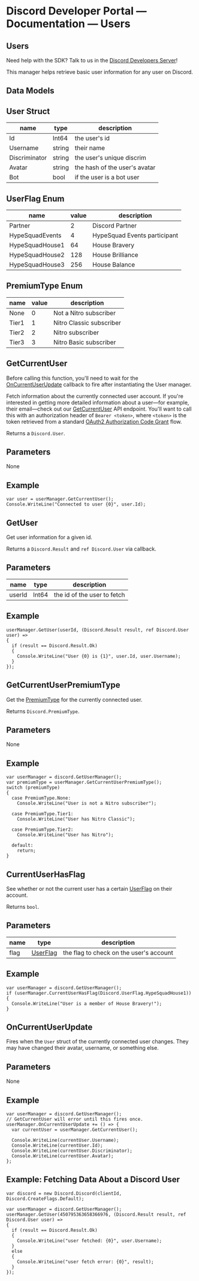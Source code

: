 # Discord Developer Portal — Documentation — Users

## Users

Need help with the SDK? Talk to us in the [Discord Developers Server](https://discord.gg/discord-developers)!

This manager helps retrieve basic user information for any user on Discord.

## Data Models

## User Struct

| name | type | description |
| --- | --- | --- |
| Id | Int64 | the user's id |
| Username | string | their name |
| Discriminator | string | the user's unique discrim |
| Avatar | string | the hash of the user's avatar |
| Bot | bool | if the user is a bot user |

## UserFlag Enum

| name | value | description |
| --- | --- | --- |
| Partner | 2 | Discord Partner |
| HypeSquadEvents | 4 | HypeSquad Events participant |
| HypeSquadHouse1 | 64 | House Bravery |
| HypeSquadHouse2 | 128 | House Brilliance |
| HypeSquadHouse3 | 256 | House Balance |

## PremiumType Enum

| name | value | description |
| --- | --- | --- |
| None | 0 | Not a Nitro subscriber |
| Tier1 | 1 | Nitro Classic subscriber |
| Tier2 | 2 | Nitro subscriber |
| Tier3 | 3 | Nitro Basic subscriber |

## GetCurrentUser

Before calling this function, you'll need to wait for the [OnCurrentUserUpdate](https://ptb.discord.com/developers/docs/game-sdk/users#oncurrentuserupdate) callback to fire after instantiating the User manager.

Fetch information about the currently connected user account. If you're interested in getting more detailed information about a user—for example, their email—check out our [GetCurrentUser](https://ptb.discord.com/developers/docs/resources/user#get-current-user) API endpoint. You'll want to call this with an authorization header of ```Bearer <token>```, where ```<token>``` is the token retrieved from a standard [OAuth2 Authorization Code Grant](https://ptb.discord.com/developers/docs/topics/oauth2#authorization-code-grant) flow.

Returns a ```Discord.User```.

## Parameters

None

## Example

```
var user = userManager.GetCurrentUser();
Console.WriteLine("Connected to user {0}", user.Id);
```

## GetUser

Get user information for a given id.

Returns a ```Discord.Result``` and ```ref Discord.User``` via callback.

## Parameters

| name | type | description |
| --- | --- | --- |
| userId | Int64 | the id of the user to fetch |

## Example

```
userManager.GetUser(userId, (Discord.Result result, ref Discord.User user) =>
{
  if (result == Discord.Result.Ok)
  {
    Console.WriteLine("User {0} is {1}", user.Id, user.Username);
  }
});
```

## GetCurrentUserPremiumType

Get the [PremiumType](https://ptb.discord.com/developers/docs/game-sdk/users#data-models-premiumtype-enum) for the currently connected user.

Returns ```Discord.PremiumType```.

## Parameters

None

## Example

```
var userManager = discord.GetUserManager();
var premiumType = userManager.GetCurrentUserPremiumType();
switch (premiumType)
{
  case PremiumType.None:
    Console.WriteLine("User is not a Nitro subscriber");

  case PremiumType.Tier1:
    Console.WriteLine("User has Nitro Classic");

  case PremiumType.Tier2:
    Console.WriteLine("User has Nitro");

  default:
    return;
}
```

## CurrentUserHasFlag

See whether or not the current user has a certain [UserFlag](https://ptb.discord.com/developers/docs/game-sdk/users#data-models-userflag-enum) on their account.

Returns ```bool```.

## Parameters

| name | type | description |
| --- | --- | --- |
| flag | [UserFlag](https://ptb.discord.com/developers/docs/game-sdk/users#data-models-userflag-enum) | the flag to check on the user's account |

## Example

```
var userManager = discord.GetUserManager();
if (userManager.CurrentUserHasFlag(Discord.UserFlag.HypeSquadHouse1))
{
  Console.WriteLine("User is a member of House Bravery!");
}
```

## OnCurrentUserUpdate

Fires when the ```User``` struct of the currently connected user changes. They may have changed their avatar, username, or something else.

## Parameters

None

## Example

```
var userManager = discord.GetUserManager();
// GetCurrentUser will error until this fires once.
userManager.OnCurrentUserUpdate += () => {
  var currentUser = userManager.GetCurrentUser();

  Console.WriteLine(currentUser.Username);
  Console.WriteLine(currentUser.Id);
  Console.WriteLine(currentUser.Discriminator);
  Console.WriteLine(currentUser.Avatar);
};
```

## Example: Fetching Data About a Discord User

```
var discord = new Discord.Discord(clientId, Discord.CreateFlags.Default);

var userManager = discord.GetUserManager();
userManager.GetUser(450795363658366976, (Discord.Result result, ref Discord.User user) =>
{
  if (result == Discord.Result.Ok)
  {
    Console.WriteLine("user fetched: {0}", user.Username);
  }
  else
  {
    Console.WriteLine("user fetch error: {0}", result);
  }
});
```

